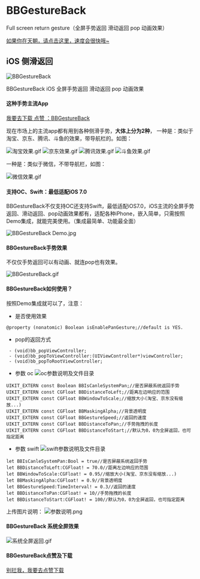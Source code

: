 # BBGestureBack

Full screen return gesture（全屏手势返回 滑动返回 pop 动画效果）

[如果你在天朝，请点击这里，速度会很快哦~](https://blog.csdn.net/Bonway_Huang/article/details/50505975) 

## iOS 侧滑返回 ##

![BBGestureBack](https://upload-images.jianshu.io/upload_images/10991770-a719a5c2c5c01c79.png?imageMogr2/auto-orient/strip%7CimageView2/2/w/1240)

BBGestureBack iOS 全屏手势返回 滑动返回 pop 动画效果

####  这种手势主流App ####
[我要去下载 点赞 ：BBGestureBack](https://github.com/Bonway/BBGestureBack) 

现在市场上的主流app都有用到各种侧滑手势，**大体上分为2种**，
一种是：类似于淘宝、京东、腾讯、斗鱼的效果，带导航栏的。如图：

![淘宝效果.gif](https://upload-images.jianshu.io/upload_images/10991770-c0c066b9952cd4a2.gif?imageMogr2/auto-orient/strip)
![京东效果.gif](https://upload-images.jianshu.io/upload_images/10991770-20665acc596753fd.gif?imageMogr2/auto-orient/strip)
![腾讯效果.gif](https://upload-images.jianshu.io/upload_images/10991770-85ee3a14c08af52f.gif?imageMogr2/auto-orient/strip)
![斗鱼效果.gif](https://upload-images.jianshu.io/upload_images/10991770-a807f552c60ef11b.gif?imageMogr2/auto-orient/strip)


一种是：类似于微信，不带导航栏，如图：

![微信效果.gif](https://upload-images.jianshu.io/upload_images/10991770-85b47cf133bac792.gif?imageMogr2/auto-orient/strip)


####  支持OC、Swift：最低适配iOS 7.0 ####

BBGestureBack不仅支持OC还支持Swift，最低适配iOS7.0，iOS主流的全屏手势返回、滑动返回、pop动画效果都有，适配各种iPhone，嵌入简单，只需按照Demo集成，就能完美使用。（集成最简单、功能最全面）

![BBGestureBack Demo.jpg](https://upload-images.jianshu.io/upload_images/10991770-c04ac90bcad25482.jpg?imageMogr2/auto-orient/strip%7CimageView2/2/w/1240)

####  BBGestureBack手势效果 ####

不仅仅手势返回可以有动画、就连pop也有效果。

![BBGestureBack.gif](https://upload-images.jianshu.io/upload_images/10991770-edecbec93d1d7e8b.gif?imageMogr2/auto-orient/strip)


####  BBGestureBack如何使用？ ####
按照Demo集成就可以了，注意：

 * 是否使用效果
 
 `@property (nonatomic) Boolean isEnablePanGesture;//default is YES.`
 
 * pop的返回方式
 
```
 - (void)bb_popViewController;
 - (void)bb_popToViewController:(UIViewController*)viewController;
 - (void)bb_popToRootViewController;
```


* 参数 oc
![oc参数说明及文件目录](https://img-blog.csdn.net/20180815165145281?watermark/2/text/aHR0cHM6Ly9ibG9nLmNzZG4ubmV0L0JvbndheV9IdWFuZw==/font/5a6L5L2T/fontsize/400/fill/I0JBQkFCMA==/dissolve/70)

```
UIKIT_EXTERN const Boolean BBIsCanleSystemPan;//是否屏蔽系统返回手势
UIKIT_EXTERN const CGFloat BBDistanceToLeft;//距离左边响应的范围
UIKIT_EXTERN const CGFloat BBWindowToScale;//缩放大小(淘宝、京东没有缩放...)
UIKIT_EXTERN const CGFloat BBMaskingAlpha;//背景透明度
UIKIT_EXTERN const CGFloat BBGestureSpeed;//返回的速度
UIKIT_EXTERN const CGFloat BBDistanceToPan;//手势拖拽的长度
UIKIT_EXTERN const CGFloat BBDistanceToStart;//默认为0，0为全屏返回，也可指定距离
```

* 参数 swift
![swift参数说明及文件目录](https://img-blog.csdn.net/20180815165243642?watermark/2/text/aHR0cHM6Ly9ibG9nLmNzZG4ubmV0L0JvbndheV9IdWFuZw==/font/5a6L5L2T/fontsize/400/fill/I0JBQkFCMA==/dissolve/70)

```
let BBIsCanleSystemPan:Bool = true//是否屏蔽系统返回手势
let BBDistanceToLeft:CGFloat! = 70.0//距离左边响应的范围
let BBWindowToScale:CGFloat! = 0.95//缩放大小(淘宝、京东没有缩放...)
let BBMaskingAlpha:CGFloat! = 0.9//背景透明度
let BBGestureSpeed:TimeInterval! = 0.3//返回的速度
let BBDistanceToPan:CGFloat! = 10//手势拖拽的长度
let BBDistanceToStart:CGFloat! = 100//默认为0，0为全屏返回，也可指定距离
```
上传图片说明：
![参数说明.png](https://upload-images.jianshu.io/upload_images/10991770-1043942d2a253495.png?imageMogr2/auto-orient/strip%7CimageView2/2/w/1240)

####  BBGestureBack 系统全屏效果 ####
![系统全屏返回.gif](https://upload-images.jianshu.io/upload_images/10991770-40fc8f74b89dff82.gif?imageMogr2/auto-orient/strip)


####  BBGestureBack点赞及下载 ####
[别拦我，我要去点赞下载](https://github.com/Bonway/BBGestureBack)
